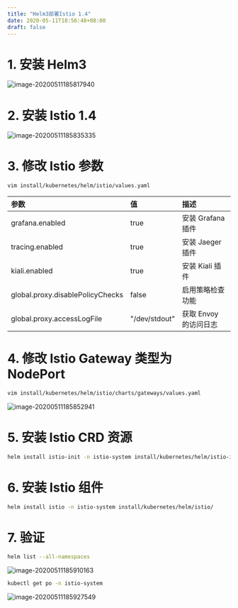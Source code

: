 ```yaml
---
title: "Helm3部署Istio 1.4"
date: 2020-05-11T18:56:48+08:00
draft: false
---
```


# 1. 安装 Helm3

![image-20200511185817940](https://cdn.jsdelivr.net/gh/garroshh/figurebed/img/image-20200511185817940.png)

# 2. 安装 Istio 1.4

![image-20200511185835335](https://cdn.jsdelivr.net/gh/garroshh/figurebed/img/image-20200511185835335.png)

# 3. 修改 Istio 参数

```bash
vim install/kubernetes/helm/istio/values.yaml
```

| 参数                             | 值            | 描述                  |
| :------------------------------- | :------------ | :-------------------- |
| grafana.enabled                  | true          | 安装 Grafana 插件     |
| tracing.enabled                  | true          | 安装 Jaeger 插件      |
| kiali.enabled                    | true          | 安装 Kiali 插件       |
| global.proxy.disablePolicyChecks | false         | 启用策略检查功能      |
| global.proxy.accessLogFile       | "/dev/stdout" | 获取 Envoy 的访问日志 |

# 4. 修改 Istio Gateway 类型为 NodePort

```bash
vim install/kubernetes/helm/istio/charts/gateways/values.yaml
```

![image-20200511185852941](https://cdn.jsdelivr.net/gh/garroshh/figurebed/img/image-20200511185852941.png)

# 5. 安装 Istio CRD 资源

```bash
helm install istio-init -n istio-system install/kubernetes/helm/istio-init/
```

# 6. 安装 Istio 组件

```bash
helm install istio -n istio-system install/kubernetes/helm/istio/
```

# 7. 验证

```bash
helm list --all-namespaces
```

![image-20200511185910163](https://cdn.jsdelivr.net/gh/garroshh/figurebed/img/image-20200511185910163.png)

```bash
kubectl get po -n istio-system
```

![image-20200511185927549](https://cdn.jsdelivr.net/gh/garroshh/figurebed/img/image-20200511185927549.png)